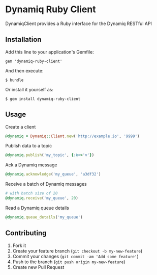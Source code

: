 # Dynamiq Ruby Client

DynamiqClient provides a Ruby interface for the Dynamiq RESTful API 

## Installation

Add this line to your application's Gemfile:

    gem 'dynamiq-ruby-client'

And then execute:

    $ bundle

Or install it yourself as:

    $ gem install dynamiq-ruby-client

## Usage

Create a client

```ruby
@dynamiq = Dynamiq::Client.new('http://example.io', '9999')
```

Publish data to a topic

```ruby
@dynamiq.publish('my_topic', {:k=>'v'})
```

Ack a Dynamiq message
```ruby
@dynamiq.acknowledge('my_queue', 'a3df32')
```

Receive a batch of Dynamiq messages
```ruby
# with batch size of 20
@dynamiq.receive('my_queue', 20)
```

Read a Dynamiq queue details
```ruby
@dynamiq.queue_details('my_queue')
```

## Contributing

1. Fork it
2. Create your feature branch (`git checkout -b my-new-feature`)
3. Commit your changes (`git commit -am 'Add some feature'`)
4. Push to the branch (`git push origin my-new-feature`)
5. Create new Pull Request
